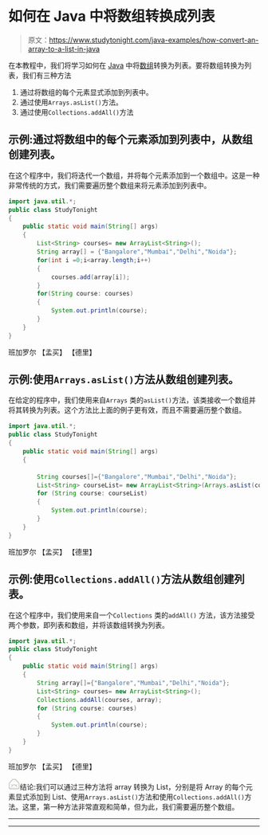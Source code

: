 # 如何在 Java 中将数组转换成列表

> 原文：<https://www.studytonight.com/java-examples/how-convert-an-array-to-a-list-in-java>

在本教程中，我们将学习如何在 [Java](https://www.studytonight.com/java/) 中将[数组](https://www.studytonight.com/java/array.php)转换为列表。要将数组转换为列表，我们有三种方法

1.  通过将数组的每个元素显式添加到列表中。
2.  通过使用`Arrays.asList()`方法。
3.  通过使用`Collections.addAll()`方法

## 示例:通过将数组中的每个元素添加到列表中，从数组创建列表。

在这个程序中，我们将迭代一个数组，并将每个元素添加到一个数组中。这是一种非常传统的方式，我们需要遍历整个数组来将元素添加到列表中。

```java
import java.util.*;
public class StudyTonight 
{
	public static void main(String[] args) 
	{
		List<String> courses= new ArrayList<String>();
		String array[] = {"Bangalore","Mumbai","Delhi","Noida"};   
		for(int i =0;i<array.length;i++)
		{
			courses.add(array[i]);
		}
		for(String course: courses)
		{
			System.out.println(course);
		}
	}
}
```

班加罗尔
【孟买】
【德里】

## 示例:使用`Arrays.asList()`方法从数组创建列表。

在给定的程序中，我们使用来自`Arrays` 类的`asList()`方法，该类接收一个数组并将其转换为列表。这个方法比上面的例子更有效，而且不需要遍历整个数组。

```java
import java.util.*;
public class StudyTonight 
{
	public static void main(String[] args) 
	{

		String courses[]={"Bangalore","Mumbai","Delhi","Noida"}; 
		List<String> courseList= new ArrayList<String>(Arrays.asList(courses));
		for (String course: courseList)
		{
			System.out.println(course);
		}
	}
}
```

班加罗尔
【孟买】
【德里】

## 示例:使用`Collections.addAll()`方法从数组创建列表。

在这个程序中，我们使用来自一个`Collections` 类的`addAll()` 方法，该方法接受两个参数，即列表和数组，并将该数组转换为列表。

```java
import java.util.*;
public class StudyTonight 
{
	public static void main(String[] args) 
	{
		String array[]={"Bangalore","Mumbai","Delhi","Noida"}; 
		List<String> courses= new ArrayList<String>();
		Collections.addAll(courses, array);
		for (String course: courses)
		{
			System.out.println(course);
		}
	}
}
```

班加罗尔
【孟买】
【德里】

![mail](img/6ad6846af98aad278a954670e0e6f06b.png "mail")结论:我们可以通过三种方法将 array 转换为 List，分别是将 Array 的每个元素显式添加到 List、使用`Arrays.asList()`方法和使用`Collections.addAll()`方法。这里，第一种方法非常直观和简单，但为此，我们需要遍历整个数组。

* * *

* * *